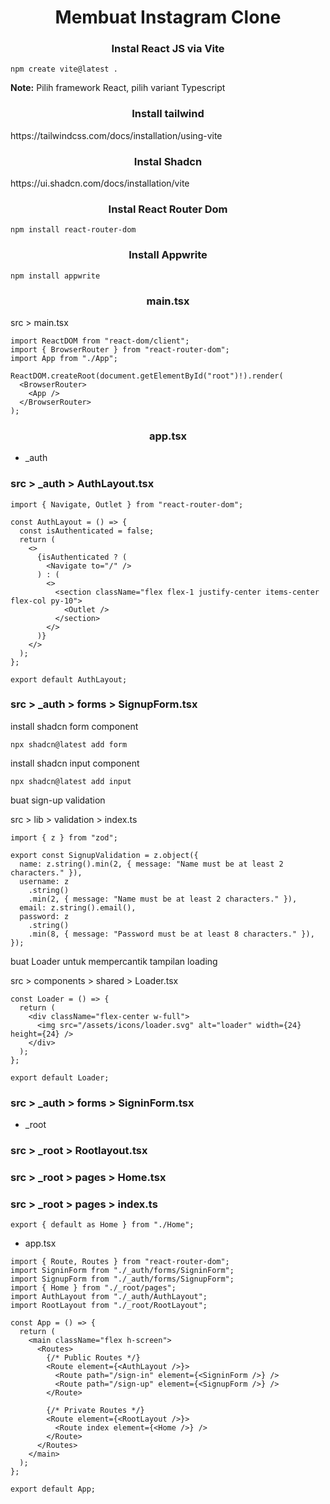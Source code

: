 <h1 align="center">Membuat Instagram Clone</h1>

<h3 align="center">Instal React JS via Vite</h3>  

```
npm create vite@latest .
```
**Note:** Pilih framework React, pilih variant Typescript

<h3 align="center">Install tailwind</h3>
https://tailwindcss.com/docs/installation/using-vite

<h3 align="center">Instal Shadcn</h3>
https://ui.shadcn.com/docs/installation/vite

<h3 align="center">Instal React Router Dom</h3>

```
npm install react-router-dom
```

<h3 align="center">Install Appwrite</h3>

```
npm install appwrite
```

<h3 align="center">main.tsx</h3>
src > main.tsx

```
import ReactDOM from "react-dom/client";
import { BrowserRouter } from "react-router-dom";
import App from "./App";

ReactDOM.createRoot(document.getElementById("root")!).render(
  <BrowserRouter>
    <App />
  </BrowserRouter>
);
```

<h3 align="center">app.tsx</h3>

- _auth

### src > _auth > AuthLayout.tsx

```
import { Navigate, Outlet } from "react-router-dom";

const AuthLayout = () => {
  const isAuthenticated = false;
  return (
    <>
      {isAuthenticated ? (
        <Navigate to="/" />
      ) : (
        <>
          <section className="flex flex-1 justify-center items-center flex-col py-10">
            <Outlet />
          </section>
        </>
      )}
    </>
  );
};

export default AuthLayout;
```
### src > _auth > forms > SignupForm.tsx  
install shadcn form component
```
npx shadcn@latest add form
```
install shadcn input component
```
npx shadcn@latest add input
```
buat sign-up validation

src > lib > validation > index.ts
```
import { z } from "zod";

export const SignupValidation = z.object({
  name: z.string().min(2, { message: "Name must be at least 2 characters." }),
  username: z
    .string()
    .min(2, { message: "Name must be at least 2 characters." }),
  email: z.string().email(),
  password: z
    .string()
    .min(8, { message: "Password must be at least 8 characters." }),
});
```

buat Loader untuk mempercantik tampilan loading

src > components > shared > Loader.tsx
```
const Loader = () => {
  return (
    <div className="flex-center w-full">
      <img src="/assets/icons/loader.svg" alt="loader" width={24} height={24} />
    </div>
  );
};

export default Loader;
```

### src > _auth > forms > SigninForm.tsx  

- _root

### src > _root > Rootlayout.tsx  
### src > _root > pages > Home.tsx  
### src > _root > pages > index.ts
```
export { default as Home } from "./Home";
```
- app.tsx

```
import { Route, Routes } from "react-router-dom";
import SigninForm from "./_auth/forms/SigninForm";
import SignupForm from "./_auth/forms/SignupForm";
import { Home } from "./_root/pages";
import AuthLayout from "./_auth/AuthLayout";
import RootLayout from "./_root/RootLayout";

const App = () => {
  return (
    <main className="flex h-screen">
      <Routes>
        {/* Public Routes */}
        <Route element={<AuthLayout />}>
          <Route path="/sign-in" element={<SigninForm />} />
          <Route path="/sign-up" element={<SignupForm />} />
        </Route>

        {/* Private Routes */}
        <Route element={<RootLayout />}>
          <Route index element={<Home />} />
        </Route>
      </Routes>
    </main>
  );
};

export default App;
```

